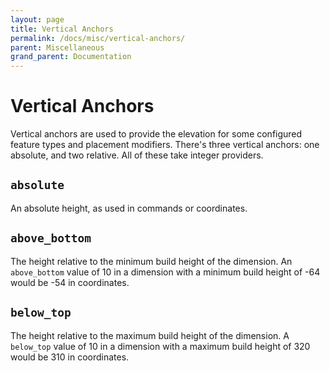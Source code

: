 ```yaml
---
layout: page
title: Vertical Anchors
permalink: /docs/misc/vertical-anchors/
parent: Miscellaneous
grand_parent: Documentation
---
```


# Vertical Anchors

Vertical anchors are used to provide the elevation for some configured feature types and placement modifiers. There's three vertical anchors: one absolute, and two relative. All of these take integer providers.

## `absolute` 

An absolute height, as used in commands or coordinates.

## `above_bottom`

The height relative to the minimum build height of the dimension. An `above_bottom` value of 10 in a dimension with a minimum build height of -64 would be -54 in coordinates.

## `below_top`

The height relative to the maximum build height of the dimension. A `below_top` value of 10 in a dimension with a maximum build height of 320 would be 310 in coordinates.